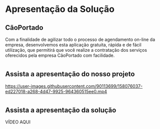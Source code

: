 # Apresentação da Solução

## CãoPortado

Com a finalidade de agilizar todo o processo de agendamento on-line da empresa, desenvolvemos esta aplicação gratuita, rápida e de fácil utilização, que permitirá que você realize a contratação dos serviços oferecidos pela empresa CãoPortado com facilidade.

#

## Assista a apresentação do nosso projeto

https://user-images.githubusercontent.com/90113699/158076037-ed227018-a268-4d47-9925-964360515ee0.mp4

#

## Assista a apresentação da solução 

VÍDEO AQUI
